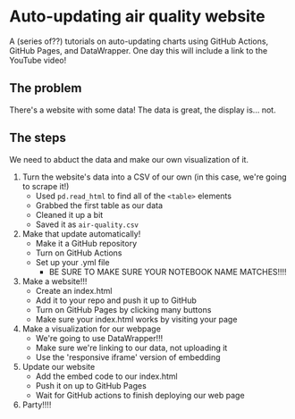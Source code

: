 # Auto-updating air quality website

A (series of??) tutorials on auto-updating charts using GitHub Actions, GitHub Pages, and DataWrapper. One day this will include a link to the YouTube video!

## The problem

There's a website with some data! The data is great, the display is... not.

## The steps

We need to abduct the data and make our own visualization of it.

1. Turn the website's data into a CSV of our own (in this case, we're going to scrape it!)
    - Used `pd.read_html` to find all of the `<table>` elements
    - Grabbed the first table as our data 
    - Cleaned it up a bit
    - Saved it as `air-quality.csv`
2. Make that update automatically!
    - Make it a GitHub repository
    - Turn on GitHub Actions
    - Set up your .yml file
        - BE SURE TO MAKE SURE YOUR NOTEBOOK NAME MATCHES!!!!
3. Make a website!!!
    - Create an index.html
    - Add it to your repo and push it up to GitHub
    - Turn on GitHub Pages by clicking many buttons
    - Make sure your index.html works by visiting your page
4. Make a visualization for our webpage
    - We're going to use DataWrapper!!!
    - Make sure we're linking to our data, not uploading it
    - Use the 'responsive iframe' version of embedding
5. Update our website
    - Add the embed code to our index.html
    - Push it on up to GitHub Pages
    - Wait for GitHub actions to finish deploying our web page
6. Party!!!!
